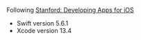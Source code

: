 Following [Stanford: Developing Apps for iOS](https://cs193p.sites.stanford.edu/) 

- Swift version 5.6.1  
- Xcode version 13.4